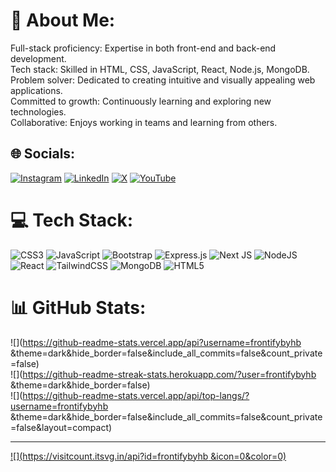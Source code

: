 # 💫 About Me:
Full-stack proficiency: Expertise in both front-end and back-end development.<br>Tech stack: Skilled in HTML, CSS, JavaScript, React, Node.js, MongoDB.<br>Problem solver: Dedicated to creating intuitive and visually appealing web applications.<br>Committed to growth: Continuously learning and exploring new technologies.<br>Collaborative: Enjoys working in teams and learning from others.


## 🌐 Socials:
[![Instagram](https://img.shields.io/badge/Instagram-%23E4405F.svg?logo=Instagram&logoColor=white)](https://www.instagram.com/himanshu.exe29?igsh=dG03NHBpYjRjdDM=) [![LinkedIn](https://img.shields.io/badge/LinkedIn-%230077B5.svg?logo=linkedin&logoColor=white)](https://www.linkedin.com/in/himanshu-bhindoriya-077812290) [![X](https://img.shields.io/badge/X-black.svg?logo=X&logoColor=white)](https://x.com/@himanshu_bh_07) [![YouTube](https://img.shields.io/badge/YouTube-%23FF0000.svg?logo=YouTube&logoColor=white)](https://youtube.com/@@frontifybyhb ) 

# 💻 Tech Stack:
![CSS3](https://img.shields.io/badge/css3-%231572B6.svg?style=for-the-badge&logo=css3&logoColor=white) ![JavaScript](https://img.shields.io/badge/javascript-%23323330.svg?style=for-the-badge&logo=javascript&logoColor=%23F7DF1E) ![Bootstrap](https://img.shields.io/badge/bootstrap-%238511FA.svg?style=for-the-badge&logo=bootstrap&logoColor=white) ![Express.js](https://img.shields.io/badge/express.js-%23404d59.svg?style=for-the-badge&logo=express&logoColor=%2361DAFB) ![Next JS](https://img.shields.io/badge/Next-black?style=for-the-badge&logo=next.js&logoColor=white) ![NodeJS](https://img.shields.io/badge/node.js-6DA55F?style=for-the-badge&logo=node.js&logoColor=white) ![React](https://img.shields.io/badge/react-%2320232a.svg?style=for-the-badge&logo=react&logoColor=%2361DAFB) ![TailwindCSS](https://img.shields.io/badge/tailwindcss-%2338B2AC.svg?style=for-the-badge&logo=tailwind-css&logoColor=white) ![MongoDB](https://img.shields.io/badge/MongoDB-%234ea94b.svg?style=for-the-badge&logo=mongodb&logoColor=white) ![HTML5](https://img.shields.io/badge/html5-%23E34F26.svg?style=for-the-badge&logo=html5&logoColor=white)
# 📊 GitHub Stats:
![](https://github-readme-stats.vercel.app/api?username=frontifybyhb &theme=dark&hide_border=false&include_all_commits=false&count_private=false)<br/>
![](https://github-readme-streak-stats.herokuapp.com/?user=frontifybyhb &theme=dark&hide_border=false)<br/>
![](https://github-readme-stats.vercel.app/api/top-langs/?username=frontifybyhb &theme=dark&hide_border=false&include_all_commits=false&count_private=false&layout=compact)

---
[![](https://visitcount.itsvg.in/api?id=frontifybyhb &icon=0&color=0)](https://visitcount.itsvg.in)

<!-- Proudly created with GPRM ( https://gprm.itsvg.in ) -->
